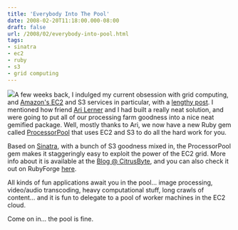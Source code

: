 ```yaml
---
title: 'Everybody Into The Pool'
date: 2008-02-20T11:18:00.000-08:00
draft: false
url: /2008/02/everybody-into-pool.html
tags: 
- sinatra
- ec2
- ruby
- s3
- grid computing
---
```


[![](http://www.ci.arcadia.ca.us/images/swimming_pool-county_park.jpg)](http://www.ci.arcadia.ca.us/images/swimming_pool-county_park.jpg)A few weeks back, I indulged my current obsession with grid computing, and [Amazon's EC2](http://aws.amazon.com/ec2) and S3 services in particular, with a [lengthy post](http://deadprogrammersociety.blogspot.com/2008/01/on-grid-with-ec2.html). I mentioned how friend [Ari Lerner](http://blog.xnot.org/) and I had built a really neat solution, and were going to put all of our processing farm goodness into a nice neat gemified package. Well, mostly thanks to Ari, we now have a new Ruby gem called [ProcessorPool](http://rubyforge.org/projects/processorpool/) that uses EC2 and S3 to do all the hard work for you.  
  
Based on [Sinatra](http://sinatra.rubyforge.org/), with a bunch of S3 goodness mixed in, the ProcessorPool gem makes it staggeringly easy to exploit the power of the EC2 grid. More info about it is available at the [Blog @ CitrusByte](http://blog.citrusbyte.com/2008/2/20/effortlessly-farm-work-to-an-ec2-instance-without-batting-an-eye), and you can also check it out on RubyForge [here](http://rubyforge.org/projects/processorpool/).  
  
All kinds of fun applications await you in the pool... image processing, video/audio transcoding, heavy computational stuff, long crawls of content... and it is fun to delegate to a pool of worker machines in the EC2 cloud.  
  
Come on in... the pool is fine.